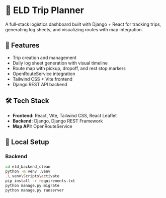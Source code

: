 # 🧭 ELD Trip Planner

A full-stack logistics dashboard built with Django + React for tracking trips, generating log sheets, and visualizing routes with map integration.

## 🚀 Features

- Trip creation and management
- Daily log sheet generation with visual timeline
- Route map with pickup, dropoff, and rest stop markers
- OpenRouteService integration
- Tailwind CSS + Vite frontend
- Django REST API backend

## 🛠️ Tech Stack

- **Frontend:** React, Vite, Tailwind CSS, React Leaflet
- **Backend:** Django, Django REST Framework
- **Map API:** OpenRouteService

## 🧪 Local Setup

### Backend

```bash
cd eld_backend_clean
python -m venv .venv
.\.venv\Scripts\activate
pip install -r requirements.txt
python manage.py migrate
python manage.py runserver
